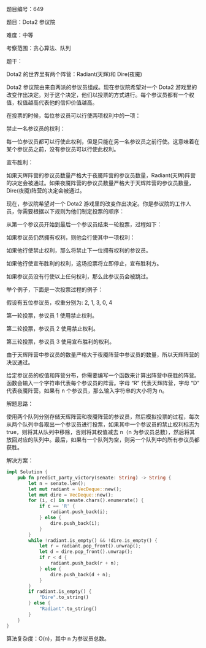 题目编号：649

题目：Dota2 参议院

难度：中等

考察范围：贪心算法、队列

题干：

Dota2 的世界里有两个阵营：Radiant(天辉)和 Dire(夜魇)

Dota2 参议院由来自两派的参议员组成。现在参议院希望对一个 Dota2 游戏里的改变作出决定。对于这个决定，他们以投票的方式进行。每个参议员都有一个权值，权值越高代表他的信仰价值越高。

在投票的时候，每位参议员可以行使两项权利中的一项：

禁止一名参议员的权利：

每一位参议员都可以行使此权利，但是只能在另一名参议员之前行使。这意味着在某个参议员之前，没有参议员可以行使此权利。

宣布胜利：

如果天辉阵营的参议员数量严格大于夜魇阵营的参议员数量，Radiant(天辉)阵营的决定会被通过。如果夜魇阵营的参议员数量严格大于天辉阵营的参议员数量，Dire(夜魇)阵营的决定会被通过。

现在，参议院希望对一个 Dota2 游戏里的改变作出决定。你是参议院的工作人员，你需要根据以下规则为他们制定投票的顺序：

从第一个参议员开始到最后一个参议员结束一轮投票，过程如下：

如果参议员仍然拥有权利，则他会行使其中一项权利：

如果他行使禁止权利，那么将禁止下一位拥有权利的参议员。

如果他行使宣布胜利的权利，这场投票将立即停止，宣布胜利方。

如果参议员没有行使以上任何权利，那么此参议员会被跳过。

举个例子，下面是一次投票过程的例子：

假设有五位参议员，权重分别为: 2, 1, 3, 0, 4

第一轮投票，参议员 1 使用禁止权利。

第二轮投票，参议员 2 使用禁止权利。

第三轮投票，参议员 3 使用宣布胜利的权利。

由于天辉阵营中参议员的数量严格大于夜魇阵营中参议员的数量，所以天辉阵营的决议通过。

给定参议员的权值和阵营分布，你需要编写一个函数来计算出阵营中获胜的阵营。函数会输入一个字符串代表每个参议员的阵营。字母 “R” 代表天辉阵营，字母 “D” 代表夜魇阵营。如果有 n 个参议员，那么输入字符串的大小将为 n。

解题思路：

使用两个队列分别存储天辉阵营和夜魇阵营的参议员，然后模拟投票的过程，每次从两个队列中各取出一个参议员进行投票，如果其中一个参议员的禁止权利标志为 true，则将其从队列中移除，否则将其权值减去 n（n 为参议员总数），然后将其放回对应的队列中。最后，如果有一个队列为空，则另一个队列中的所有参议员都获胜。

解决方案：

```rust
impl Solution {
    pub fn predict_party_victory(senate: String) -> String {
        let n = senate.len();
        let mut radiant = VecDeque::new();
        let mut dire = VecDeque::new();
        for (i, c) in senate.chars().enumerate() {
            if c == 'R' {
                radiant.push_back(i);
            } else {
                dire.push_back(i);
            }
        }
        while !radiant.is_empty() && !dire.is_empty() {
            let r = radiant.pop_front().unwrap();
            let d = dire.pop_front().unwrap();
            if r < d {
                radiant.push_back(r + n);
            } else {
                dire.push_back(d + n);
            }
        }
        if radiant.is_empty() {
            "Dire".to_string()
        } else {
            "Radiant".to_string()
        }
    }
}
```

算法复杂度：O(n)，其中 n 为参议员总数。